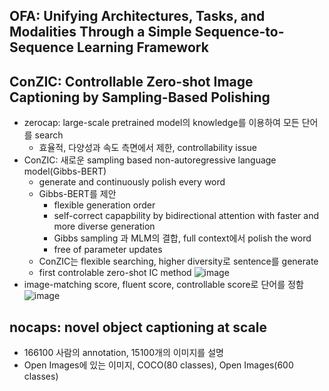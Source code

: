 ## OFA: Unifying Architectures, Tasks, and Modalities Through a Simple Sequence-to-Sequence Learning Framework


## ConZIC: Controllable Zero-shot Image Captioning by Sampling-Based Polishing
- zerocap: large-scale pretrained model의 knowledge를 이용하여 모든 단어를 search
  - 효율적, 다양성과 속도 측면에서 제한, controllability issue
- ConZIC: 새로운 sampling based non-autoregressive language model(Gibbs-BERT)
  - generate and continuously polish every word
  - Gibbs-BERT를 제안
    - flexible generation order
    - self-correct capapbility by bidirectional attention with faster and more diverse generation
    - Gibbs sampling 과 MLM의 결합, full context에서 polish the word
    - free of parameter updates
  - ConZIC는 flexible searching, higher diversity로 sentence를 generate
  - first controlable zero-shot IC method
![image](https://github.com/yeonju7kim/DailyAbstract/assets/95571735/5d7ad322-8642-4413-9dfa-fd29e8be85ba)
- image-matching score, fluent score, controllable score로 단어를 정함
![image](https://github.com/yeonju7kim/DailyAbstract/assets/95571735/1e669b35-052e-43d3-a790-e2e76705bdc0)

## nocaps: novel object captioning at scale
- 166100 사람의 annotation, 15100개의 이미지를 설명
- Open Images에 있는 이미지, COCO(80 classes), Open Images(600 classes)
